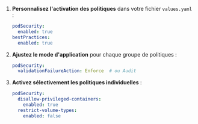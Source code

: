 
1. **Personnalisez l'activation des politiques** dans votre fichier `values.yaml` :
   ```yaml
   podSecurity:
     enabled: true
   bestPractices:
     enabled: true
   ```

2. **Ajustez le mode d'application** pour chaque groupe de politiques :
   ```yaml
   podSecurity:
     validationFailureAction: Enforce  # ou Audit
   ```

3. **Activez sélectivement les politiques individuelles** :
   ```yaml
   podSecurity:
     disallow-privileged-containers:
       enabled: true
     restrict-volume-types:
       enabled: false
   ```

